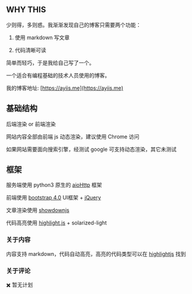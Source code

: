 
## WHY THIS

少则得，多则惑。我渐渐发现自己的博客只需要两个功能：

1. 使用 markdown 写文章

2. 代码清晰可读

简单而轻巧，于是我给自己写了一个。

一个适合有编程基础的技术人员使用的博客。

我的博客地址: [https://ayiis.me](https://ayiis.me)

## 基础结构

后端渲染 or 前端渲染

网站内容全部由前端 js 动态渲染，建议使用 Chrome 访问

如果网站需要面向搜索引擎，经测试 google 可支持动态渲染，其它未测试

## 框架

服务端使用 python3 原生的 [aioHttp](https://docs.aiohttp.org/en/stable/) 框架

前端使用 [bootstrap 4.0](https://getbootstrap.com/) UI框架 + [jQuery](https://jquery.com/)

文章渲染使用 [showdownjs](https://github.com/showdownjs/showdown)

代码高亮使用 [highlight.js](https://github.com/highlightjs/highlight.js) + solarized-light

### 关于内容

内容支持 markdown，代码自动高亮，高亮的代码类型可以在 [highlightjs](https://highlightjs.org/download/) 找到

### 关于评论

✖️ 暂无计划
